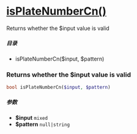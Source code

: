 [isPlateNumberCn()](http://twinh.github.com/widget/api/isPlateNumberCn)
=======================================================================

Returns whether the $input value is valid

##### 目录
* isPlateNumberCn($input, $pattern)

### Returns whether the $input value is valid
```php
bool isPlateNumberCn($input, $pattern)
```

##### 参数
* **$input** `mixed` 
* **$pattern** `null|string` 

